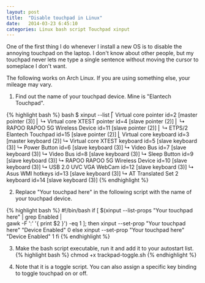 ```yaml
---
layout: post
title:  "Disable touchpad in Linux"
date:   2014-03-23 6:45:10
categories: Linux bash script Touchpad xinput
---
```

One of the first thing I do whenever I install a new OS is to disable the annoying touchpad on the laptop. I  don't know about other people, but my touchpad never lets me type a single sentence without moving the cursor to someplace I don't want.

The following works on Arch Linux. If you are using something else, your mileage may vary.

1) Find out the name of your touchpad device. Mine is "Elantech Touchpad".

{% highlight bash %}
bash $ xinput --list
⎡ Virtual core pointer id=2 [master pointer (3)]
⎜ ↳ Virtual core XTEST pointer id=4 [slave pointer (2)]
⎜ ↳ RAPOO RAPOO 5G Wireless Device id=11 [slave pointer (2)]
⎜ ↳ ETPS/2 Elantech Touchpad id=15 [slave pointer (2)]
⎣ Virtual core keyboard id=3 [master keyboard (2)]
↳ Virtual core XTEST keyboard id=5 [slave keyboard (3)]
↳ Power Button id=6 [slave keyboard (3)]
↳ Video Bus id=7 [slave keyboard (3)]
↳ Video Bus id=8 [slave keyboard (3)]
↳ Sleep Button id=9 [slave keyboard (3)]
↳ RAPOO RAPOO 5G Wireless Device id=10 [slave keyboard (3)]
↳ USB 2.0 UVC VGA WebCam id=12 [slave keyboard (3)]
↳ Asus WMI hotkeys id=13 [slave keyboard (3)]
↳ AT Translated Set 2 keyboard id=14 [slave keyboard (3)]
{% endhighlight %}

2) Replace "Your touchpad here" in the following script with the name of your touchpad device.

{% highlight bash %}
#!/bin/bash
if [ $(xinput --list-props "Your touchpad here" | grep Enabled | \
	gawk -F ':' '{ print $2 }') -eq 1 ]; then
xinput --set-prop "Your touchpad here" "Device Enabled" 0
else
xinput --set-prop "Your touchpad here" "Device Enabled" 1
fi
{% endhighlight %}

3) Make the bash script executable, run it and add it to your autostart list.
{% highlight bash %}
chmod +x trackpad-toggle.sh
{% endhighlight %}

4) Note that it is a toggle script. You can also assign a specific key binding to toggle touchpad on or off.
